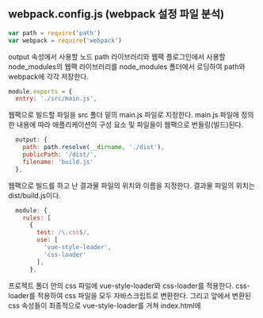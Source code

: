 ## webpack.config.js (webpack 설정 파일 분석)
```javascript
var path = require('path') 
var webpack = require('webpack') 
```
output 속성에서 사용할 노드 path 라이브러리와 웹팩 플로그인에서 사용할 node_modules의 웹팩 라이브러리를 node_modules 폴더에서 로딩하여 path와 webpack에 각각 저장한다.</br>

```javascript
module.exports = {
  entry: './src/main.js',
```
웹팩으로 빌드할 파일을 src 폴더 밑의 main.js 파일로 지정한다. main.js 파일에 정의한 내용에 따라 애플리케이션의 구성 요소 및 파일들이 웹팩으로 번들링(빌드)된다.</br>
```javascript
  output: {
    path: path.resolve(__dirname, './dist'),
    publicPath: '/dist/',
    filename: 'build.js'
  },
```
웹팩으로 빌드를 하고 난 결과물 파일의 위치와 이름을 지정한다. 결과물 파일의 위치는 dist/build.js이다.</br>
```javascript
  module: {
    rules: [
      {
        test: /\.css$/,
        use: [
          'vue-style-loader',
          'css-loader'
        ],
      },
```
프로젝트 폴더 안의 css 파일에 vue-style-loader와 css-loader를 적용한다. css-loader를 적용하여 css 파일을 모두 자바스크립트로 변환한다. 그리고 앞에서 변환된 css 속성들이 최종적으로 vue-style-loader를 거쳐 index.html에 <style> 태그로 삽입된다.</br>
```javascript
      {
        test: /\.vue$/,
        loader: 'vue-loader',
        options: {
          loaders: {
          }
```
vue 파일에는 vue-loader를 적용한다. vue 파일의 <template>, <script>, <style> 등의 내용이 자바스크립트로 변환되어 웹팩 빌드 결과물에 포함된다.</br>
```javascript
          // other vue-loader options go here
        }
      },
      {
        test: /\.js$/,
        loader: 'babel-loader',
        exclude: /node_modules/
      },
```
자바스크립트 파일에 babel-loader를 적용한다. 자바스크립트 파일의 ES6 문법을 모든 브라우저에서 호환 가능한 자바스크립트로 변환한다.</br>
```javascript
      {
        test: /\.(png|jpg|gif|svg)$/,
        loader: 'file-loader',
        options: {
          name: '[name].[ext]?[hash]'
        }
      }
    ]
  },
```
이미지 파일들은 file-loader를 이용하여 자바스크립트 파일로 변환한다.</br>
```javascript
  resolve: {
    alias: {
      'vue$': 'vue/dist/vue.esm.js'
    },
    extensions: ['*', '.js', '.vue', '.json']
  },
```
웹팩으로 빌드할 때 뷰 라이브러리의 여러 유형 중 어떤 걸 선택할 지 지정한다. 여기서 설정된 vue.esm.js는 최신 웹팩 버전과 사용할 수 있는 Full 버전의 라이브러리를 의미하며, 이렇게 별도로 설정하지 않으면 런타임 버전인 vue.runtime.esm.js를 사용한다.</br>
```javascript
  devServer: {
    historyApiFallback: true,
    noInfo: true,
    overlay: true
  },
```
웹팩 데브 서버 관련 속성을 지정한다. historyApiFallback 속성은 클라이언트 사이드 라우팅인 뷰 라우터와 함께 사용하기 위해 true로 지정한다. noInfo 속성은 처음 서버를 시작할 때만 웹팩 빌드 정보를 보여주고, 이후 변경 시에는 빌드 정보를 보여주지 않는다. overlay 속성은 웹팩으로 빌드할 때 오류가 있으면 브라우저 화면 전체에 오류를 표시한다.</br>
```javascript
  performance: {
    hints: false
  },
```
웹팩으로 빌드한 파이르이 크기가 250kb를 넘으면 경고 메시지를 표시할 지를 설정한다. hints가 false이므로 크기와 관계 없이 경고가 표시되지 않는다.</br>
```javascript
  devtool: '#eval-source-map'
}
```
웹팩으로 빌드된 파일로 웹 앱을 구동했을 때 개발자 도구에서 사용할 디버깅 방식을 지정한다. (htttps://webpack.js.org/configuration/devtool/ 에서 여러 옵션 참고) </br>
하단은 배포 시 설정 코드이다.
```javascript
if (process.env.NODE_ENV === 'production') {
  module.exports.devtool = '#source-map'
```
개발자 도구 분석 옵션을 #source-map으로 지정한다.</br>
```javascript
  // http://vue-loader.vuejs.org/en/workflow/production.html
  module.exports.plugins = (module.exports.plugins || []).concat([
    new webpack.DefinePlugin({
      'process.env': {
        NODE_ENV: '"production"'
      }
    }),
    new webpack.optimize.UglifyJsPlugin({
      sourceMap: true,
      compress: {
        warnings: false
      }
    }),
    new webpack.LoaderOptionsPlugin({
      minimize: true
    })
  ])
}
```
자바스크립트 파일의 크기를 줄이는 Uglify 플러그인과 환경 변수 값을 설정한다.

